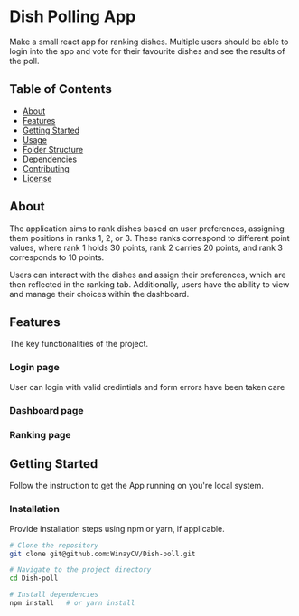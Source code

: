 # Dish Polling App

Make a small react app for ranking dishes. Multiple users should be able to login into the app and vote for their favourite dishes and see the results of the poll.

## Table of Contents

- [About](#about)
- [Features](#features)
- [Getting Started](#getting-started)
- [Usage](#usage)
- [Folder Structure](#folder-structure)
- [Dependencies](#dependencies)
- [Contributing](#contributing)
- [License](#license)

## About

The application aims to rank dishes based on user preferences, assigning them positions in ranks 1, 2, or 3. These ranks correspond to different point values, where rank 1 holds 30 points, rank 2 carries 20 points, and rank 3 corresponds to 10 points.

Users can interact with the dishes and assign their preferences, which are then reflected in the ranking tab. Additionally, users have the ability to view and manage their choices within the dashboard.

## Features

The key functionalities of the project.

### Login page

User can login with valid credintials and form errors have been taken care

### Dashboard page
### Ranking page



## Getting Started
Follow the instruction to get the App running on you're local system.

### Installation

Provide installation steps using npm or yarn, if applicable.

```bash
# Clone the repository
git clone git@github.com:WinayCV/Dish-poll.git

# Navigate to the project directory
cd Dish-poll

# Install dependencies
npm install   # or yarn install
